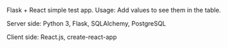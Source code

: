 Flask + React simple test app. Usage: Add values to see them in the table.

Server side: Python 3, Flask, SQLAlchemy, PostgreSQL

Client side: React.js, create-react-app
